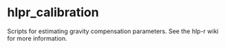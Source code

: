 # hlpr_calibration
Scripts for estimating gravity compensation parameters.  See the hlp-r wiki for more information.
